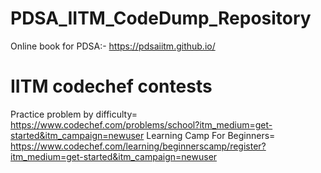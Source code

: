 # PDSA_IITM_CodeDump_Repository
Online book for PDSA:- https://pdsaiitm.github.io/

# IITM codechef contests

Practice problem by difficulty= https://www.codechef.com/problems/school?itm_medium=get-started&itm_campaign=newuser
Learning Camp For Beginners= https://www.codechef.com/learning/beginnerscamp/register?itm_medium=get-started&itm_campaign=newuser
